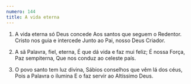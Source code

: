 ```yaml
---
numero: 144
title: A vida eterna
---
```

1. A vida eterna só Deus concede
Aos santos que seguem o Redentor.
Cristo nos guia e intercede
Junto ao Pai, nosso Deus Criador.

2.   A sã Palavra, fiel, eterna,
É que dá vida e faz mui feliz;
É nossa Força, Paz sempiterna,
Que nos conduz ao celeste país.

3. O povo santo tem luz divina,
Sábios conselhos que vêm lá dos céus,
Pois a Palavra o ilumina
E o faz servir ao Altíssimo Deus.
